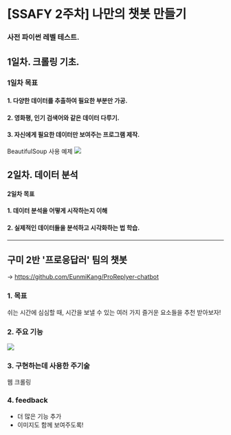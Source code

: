 # [SSAFY 2주차] 나만의 챗봇 만들기

### 사전 파이썬 레벨 테스트.

## 1일차. 크롤링 기초.
### 1일차 목표
  #### 1. 다양한 데이터를 추출하여 필요한 부분만 가공.
  #### 2. 영화평, 인기 검색어와 같은 데이터 다루기.
  #### 3. 자신에게 필요한 데이터만 보여주는 프로그램 제작.
BeautifulSoup 사용 예제
<img src = "https://user-images.githubusercontent.com/21337488/50434425-6c2cf580-0920-11e9-88fd-af6800c650d3.PNG">

## 2일차. 데이터 분석
#### 2일차 목표
  #### 1. 데이터 분석을 어떻게 시작하는지 이해
  #### 2. 실제적인 데이터들을 분석하고 시각화하는 법 학습.
  
  
  
---------------------------
## 구미 2반 '프로응답러' 팀의 챗봇 <br/>
-> https://github.com/EunmiKang/ProReplyer-chatbot
### 1. 목표
쉬는 시간에 심심할 때, 시간을 보낼 수 있는 여러 가지 즐거운 요소들을 추천 받아보자!
### 2. 주요 기능
<img src="https://user-images.githubusercontent.com/18115456/50434019-03914900-091f-11e9-90f3-f1eaee064af5.JPG"><br/>
### 3. 구현하는데 사용한 주기술
웹 크롤링
### 4. feedback
* 더 많은 기능 추가
* 이미지도 함께 보여주도록!
